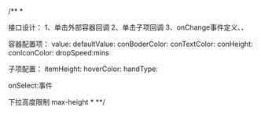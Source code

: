 /**
*

接口设计：
1、单击外部容器回调
2、单击子项回调
3、onChange事件定义、、

容器配置项：
value:
defaultValue:
conBoderColor:
conTextColor:
conHeight:
conIconColor:
dropSpeed:mins

子项配置：
itemHeight:
hoverColor:
handType:


onSelect:事件

下拉高度限制 max-height
*
**/